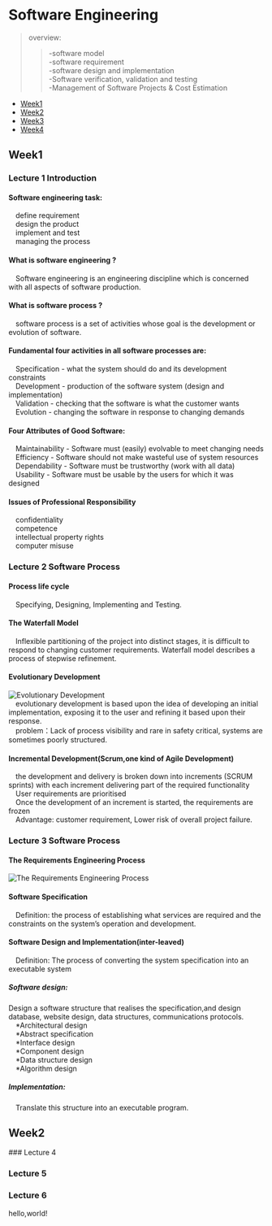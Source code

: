 # Software Engineering  

> overview:  
>> -software model  
>> -software requirement  
>> -software design and implementation  
>> -Software verification, validation and testing  
>> -Management of Software Projects & Cost Estimation


* [Week1](#1)
* [Week2](#2)
* [Week3](#3)
* [Week4](#4)



<h2 id="1">Week1</h2>

### Lecture 1  Introduction  
#### Software engineering task:
&#8195;define requirement  
&#8195;design the product  
&#8195;implement and test  
&#8195;managing the process  

#### What is software engineering ?
&#8195;Software engineering is an engineering discipline which is concerned with all aspects of software production.  
  
#### What is software process ?
&#8195;software process is a set of activities whose goal is the development or evolution of software.  

#### Fundamental four activities in all software processes are:
&#8195;Specification - what the system should do and its development constraints  
&#8195;Development - production of the software system (design and implementation)  
&#8195;Validation - checking that the software is what the customer wants  
&#8195;Evolution - changing the software in response to changing demands  

#### Four Attributes of Good Software: 
&#8195;Maintainability - Software must (easily) evolvable to meet changing needs   
&#8195;Efficiency - Software should not make wasteful use of system resources  
&#8195;Dependability - Software must be trustworthy (work with all data)  
&#8195;Usability - Software must be usable by the users for which it was designed  

#### Issues of Professional Responsibility
&#8195;confidentiality  
&#8195;competence  
&#8195;intellectual property rights  
&#8195;computer misuse  

### Lecture 2  Software Process  
#### Process life cycle
&#8195;Specifying, Designing, Implementing and Testing.

#### The Waterfall Model  
&#8195;Inflexible partitioning of the project into distinct stages, it is difficult to respond to changing customer requirements. Waterfall model describes a process of stepwise refinement.  

#### Evolutionary Development  
![Evolutionary Development](https://s1.ax1x.com/2020/10/15/0ohgF1.md.png)  
&#8195;evolutionary development is based upon the idea of developing an initial implementation, exposing it to the user and refining it based upon their response.  
&#8195;problem：Lack of process visibility and rare in safety critical, systems are sometimes poorly structured.  

#### Incremental Development(Scrum,one kind of Agile Development)
&#8195;the development and delivery is broken down into increments (SCRUM sprints) with each increment delivering part of the required functionality  
&#8195;User requirements are prioritised  
&#8195;Once the development of an increment is started, the requirements are frozen  
&#8195;Advantage: customer requirement, Lower risk of overall project failure.  

### Lecture 3  Software Process  
#### The Requirements Engineering Process
![The Requirements Engineering Process](https://s1.ax1x.com/2020/10/16/0H9hP1.md.png)  

#### Software Specification
&#8195;Definition: the process of establishing what services are required and the constraints on the system’s operation and development. 

#### Software Design and Implementation(inter-leaved)
&#8195;Definition: The process of converting the system specification into an executable system    
##### Software design:
Design a software structure that realises the specification,and design database, website design, data structures, communications protocols.  
&#8195;*Architectural design  
&#8195;*Abstract specification  
&#8195;*Interface design  
&#8195;*Component design  
&#8195;*Data structure design  
&#8195;*Algorithm design  

##### Implementation:
&#8195;Translate this structure into an executable program.  



<h2 id="2">Week2</h2>
### Lecture 4  

### Lecture 5  

### Lecture 6  
hello,world!  

